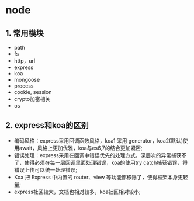 # node

## 1. 常用模块

- path
- fs
- http，url
- express
- koa
- mongoose
- process
- cookie, session
- crypto加密相关
- os

## 2. express和koa的区别

- 编码风格：express采用回调函数风格，koa1 采用 generator，koa2(默认)使用await，风格上更加优雅，koa与es6,7的结合更加紧密;
- 错误处理：express采用在回调中错误优先的处理方式，深层次的异常捕获不了，使得必须在每一层回调里面处理错误，koa的使用try catch捕获错误，将错误上传可以统一处理错误;
- Koa 把 Express 中内置的 router、view 等功能都移除了，使得框架本身更轻量;
- express社区较大，文档也相对较多，koa社区相对较小;


